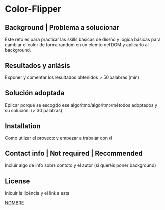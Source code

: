 # Color-Flipper

## Background | Problema a solucionar

Este reto es para practicar las skills básicas de diseño y lógica básicas para cambiar el color de forma random en un elemto del DOM y aplicarlo al background.

## Resultados y anlásis 

Exponer y comentar los resultados obtenidos > 50 palabras (mín)

## Solución adoptada

Eplicar porqué se escogido ese algoritmo/algoritmo/métodos adoptados y su solución. (> 30 palabras)

## Installation

Como utilzar el proyecto y empezar a trabajar con el

## Contact info | Not required | Recommended

Incluir algo de info sobre contcto y el autor (si queréis poner background)

## License 

Inlcuir la licéncia y el link a esta 

[NOMBRE](url)
